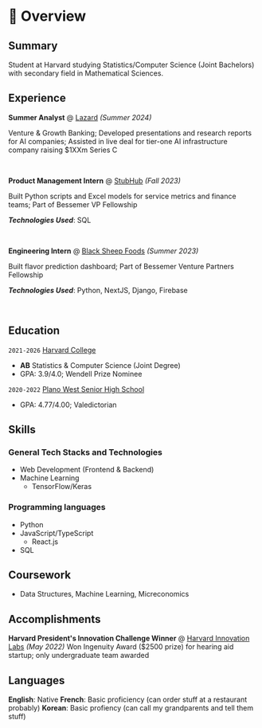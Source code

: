 # 📖 Overview

## Summary

Student at Harvard studying Statistics/Computer Science (Joint Bachelors) with secondary field in Mathematical Sciences.


## Experience

**Summer Analyst** @ [Lazard](https://www.lazard.com/) _(Summer 2024)_

Venture & Growth Banking; Developed presentations and research reports for AI companies; Assisted in live deal for tier-one AI infrastructure company raising $1XXm Series C

&nbsp;

**Product Management Intern** @ [StubHub](https://www.stubhub.com/) _(Fall 2023)_

Built Python scripts and Excel models for service metrics and finance teams; Part of Bessemer VP Fellowship

_**Technologies Used**_: SQL

&nbsp;

**Engineering Intern** @ [Black Sheep Foods](https://blacksheepfoods.com/) _(Summer 2023)_

Built flavor prediction dashboard; Part of Bessemer Venture Partners Fellowship

_**Technologies Used**_: Python, NextJS, Django, Firebase

&nbsp;

## Education

`2021-2026` [Harvard College](https://college.harvard.edu/)
- **AB** Statistics & Computer Science (Joint Degree)
- GPA: 3.9/4.0; Wendell Prize Nominee

`2020-2022` [Plano West Senior High School](https://www.pisd.edu/site/default.aspx?PageType=3&DomainID=293&ModuleInstanceID=4433&ViewID=6446EE88-D30C-497E-9316-3F8874B3E108&RenderLoc=0&FlexDataID=98016&PageID=1722)
- GPA: 4.77/4.00; Valedictorian

## Skills

### General Tech Stacks and Technologies
- Web Development (Frontend & Backend)
- Machine Learning
  - TensorFlow/Keras

### Programming languages
- Python
- JavaScript/TypeScript
  - React.js
- SQL

## Coursework
- Data Structures, Machine Learning, Micreconomics

## Accomplishments
**Harvard President's Innovation Challenge Winner** @ [Harvard Innovation Labs]() _(May 2022)_
Won Ingenuity Award ($2500 prize) for hearing aid startup; only undergraduate team awarded

## Languages
**English**: Native
**French**: Basic proficiency (can order stuff at a restaurant probably)
**Korean**: Basic profiency (can call my grandparents and tell them stuff)